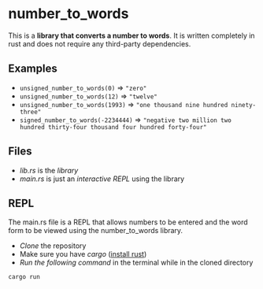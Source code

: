 # number_to_words

This is a **library that converts a number to words**. It is written completely in rust and does not require any third-party dependencies.

## Examples

- `unsigned_number_to_words(0)` => `"zero"`
- `unsigned_number_to_words(12)` => `"twelve"`
- `unsigned_number_to_words(1993)` => `"one thousand nine hundred ninety-three"`
- `signed_number_to_words(-2234444)` => `"negative two million two hundred thirty-four thousand four hundred forty-four"`

## Files

- _lib.rs_ is the _library_
- _main.rs_ is just an _interactive REPL_ using the library

## REPL

The main.rs file is a REPL that allows numbers to be entered and the word form to be viewed using the number_to_words library.

- _Clone_ the repository
- Make sure you have _cargo_ ([install rust](https://www.rust-lang.org/tools/install))
- _Run the following command_ in the terminal while in the cloned directory

```shell
cargo run
```
